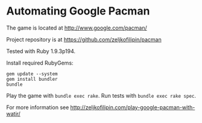 # Automating Google Pacman

The game is located at http://www.google.com/pacman/

Project repository is at https://github.com/zeljkofilipin/pacman

Tested with Ruby 1.9.3p194.

Install required RubyGems:

    gem update --system
    gem install bundler
    bundle

Play the game with `bundle exec rake`.
Run tests with `bundle exec rake spec`.

For more information see http://zeljkofilipin.com/play-google-pacman-with-watir/
